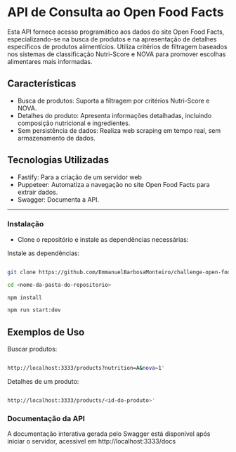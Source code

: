 # API de Consulta ao Open Food Facts

Esta API fornece acesso programático aos dados do site Open Food Facts, especializando-se na busca de produtos e na apresentação de detalhes específicos de produtos alimentícios. Utiliza critérios de filtragem baseados nos sistemas de classificação Nutri-Score e NOVA para promover escolhas alimentares mais informadas.

## Características
* Busca de produtos: Suporta a filtragem por critérios Nutri-Score e NOVA.
* Detalhes do produto: Apresenta informações detalhadas, incluindo composição nutricional e ingredientes.
* Sem persistência de dados: Realiza web scraping em tempo real, sem armazenamento de dados.


## Tecnologias Utilizadas
* Fastify: Para a criação de um servidor web
* Puppeteer: Automatiza a navegação no site Open Food Facts para extrair dados.
* Swagger: Documenta a API.
---

### Instalação
* Clone o repositório e instale as dependências necessárias:

Instale as dependências:
   
   ```bash

   git clone https://github.com/EmmanuelBarbosaMonteiro/challenge-open-food-web-scraping.git

   cd <nome-da-pasta-do-repositorio>

   npm install
   
   npm run start:dev
  ```

## Exemplos de Uso

Buscar produtos:

   ```bash

   http://localhost:3333/products?nutrition=A&nova=1'
  ```

Detalhes de um produto:

   ```bash

   http://localhost:3333/products/<id-do-produto>'
  ```

### Documentação da API

A documentação interativa gerada pelo Swagger está disponível após iniciar o servidor, acessível em http://localhost:3333/docs

